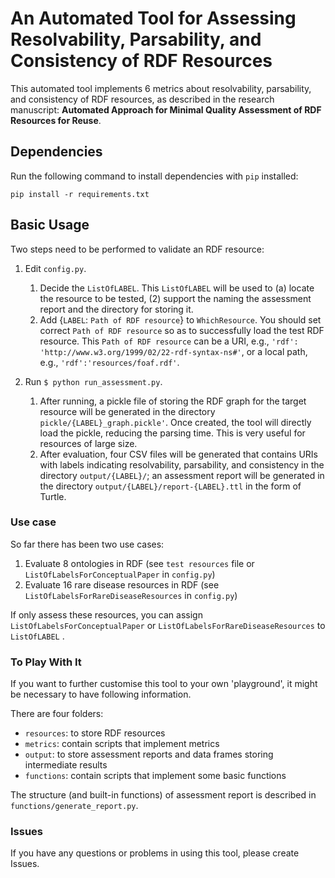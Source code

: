 # An Automated Tool for Assessing Resolvability, Parsability, and Consistency of RDF Resources    

This automated tool implements 6 metrics about resolvability, parsability, and consistency of RDF resources, 
as described in the research manuscript: 
**Automated Approach for Minimal Quality Assessment of RDF Resources for Reuse**.

## Dependencies
Run the following command to install dependencies with `pip` installed:
 
```
pip install -r requirements.txt
```

## Basic Usage
Two steps need to be performed to validate an RDF resource:
1. Edit `config.py`. 
    1. Decide the `ListOfLABEL`. This `ListOfLABEL` will be used to (a) locate the resource to be tested, (2) support 
    the naming the assessment report and the directory for storing it. 
    2. Add {`LABEL`: `Path of RDF resource`} to `WhichResource`. 
    You should set correct `Path of RDF resource` so as to successfully load the test RDF resource. 
    This `Path of RDF resource` can be a URI, e.g., `'rdf': 'http://www.w3.org/1999/02/22-rdf-syntax-ns#'`, 
    or a local path, e.g., `'rdf':'resources/foaf.rdf'`.
    
2. Run `$ python run_assessment.py`.
    1. After running, a pickle file of storing the RDF graph for the target resource will be generated in the directory 
  `pickle/{LABEL}_graph.pickle'`. Once created, the tool will directly load the pickle, reducing the parsing time. 
  This is very useful for resources of large size.
    2. After evaluation, four CSV files will be generated that contains URIs with labels indicating resolvability, 
    parsability, and consistency in the directory `output/{LABEL}/`; 
    an assessment report will be generated in the directory `output/{LABEL}/report-{LABEL}.ttl` in the form of Turtle.

### Use case 
So far there has been two use cases:  
1. Evaluate 8 ontologies in RDF (see `test resources` file or `ListOfLabelsForConceptualPaper` in `config.py`) 
2. Evaluate 16 rare disease resources in RDF (see `ListOfLabelsForRareDiseaseResources` in `config.py`)

If only assess these resources, you can assign  `ListOfLabelsForConceptualPaper` or 
`ListOfLabelsForRareDiseaseResources` to `ListOfLABEL` .
    
### To Play With It 
If you want to further customise this tool to your own 'playground', it might be necessary to have following information.

There are four folders:

* `resources`: to store RDF resources
* `metrics`: contain scripts that implement metrics
* `output`: to store assessment reports and data frames storing intermediate results
* `functions`: contain scripts that implement some basic functions 

The structure (and built-in functions) of assessment report is described in `functions/generate_report.py`. 

### Issues
If you have any questions or problems in using this tool, please create Issues.